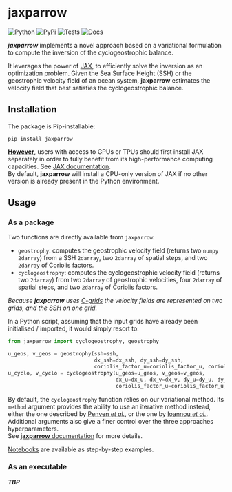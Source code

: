 # jaxparrow

![Python](https://img.shields.io/badge/dynamic/yaml?url=https://raw.githubusercontent.com/meom-group/jaxparrow/master/.github/workflows/python-package.yml&label=Python&query=$.jobs.build.strategy.matrix["python-version"])
[![PyPi](https://img.shields.io/badge/dynamic/xml?url=https://pypi.org/rss/project/jaxparrow/releases.xml&label=PyPi&query=/rss/channel/item[1]/title)](https://pypi.org/project/jaxparrow/)
![Tests](https://github.com/meom-group/jaxparrow/actions/workflows/python-package.yml/badge.svg)
[![Docs](https://github.com/meom-group/jaxparrow/actions/workflows/python-documentation.yml/badge.svg)](https://meom-group.github.io/jaxparrow/)

***jaxparrow*** implements a novel approach based on a variational formulation to compute the inversion of the cyclogeostrophic balance.

It leverages the power of [JAX](https://jax.readthedocs.io/en/latest/), to efficiently solve the inversion as an optimization problem. 
Given the Sea Surface Height (SSH) or the geostrophic velocity field of an ocean system, **jaxparrow** estimates the velocity field that best satisfies the cyclogeostrophic balance.

## Installation

The package is Pip-installable:
```shell
pip install jaxparrow
```

**<ins>However</ins>**, users with access to GPUs or TPUs should first install JAX separately in order to fully benefit from its high-performance computing capacities. 
See [JAX documentation](https://jax.readthedocs.io/en/latest/installation.html). \
By default, **jaxparrow** will install a CPU-only version of JAX if no other version is already present in the Python environment.

## Usage

### As a package

Two functions are directly available from `jaxparrow`:

- `geostrophy`: computes the geostrophic velocity field (returns two `numpy 2darray`) from a SSH `2darray`, two `2darray` of spatial steps, and two `2darray` of Coriolis factors.
- `cyclogeostrophy`: computes the cyclogeostrophic velocity field (returns two `2darray`) from two `2darray` of geostrophic velocities, four `2darray` of spatial steps, and two `2darray` of Coriolis factors.

*Because **jaxparrow** uses [C-grids](https://xgcm.readthedocs.io/en/latest/grids.html) the velocity fields are represented on two grids, and the SSH on one grid.*

In a Python script, assuming that the input grids have already been initialised / imported, it would simply resort to:

```python
from jaxparrow import cyclogeostrophy, geostrophy

u_geos, v_geos = geostrophy(ssh=ssh,    
                            dx_ssh=dx_ssh, dy_ssh=dy_ssh,
                            coriolis_factor_u=coriolis_factor_u, coriolis_factor_v=coriolis_factor_v)
u_cyclo, v_cyclo = cyclogeostrophy(u_geos=u_geos, v_geos=v_geos,
                                   dx_u=dx_u, dx_v=dx_v, dy_u=dy_u, dy_v=dy_v,
                                   coriolis_factor_u=coriolis_factor_u, coriolis_factor_v=coriolis_factor_v)
```

By default, the `cyclogeostrophy` function relies on our variational method.
Its `method` argument provides the ability to use an iterative method instead, either the one described by [Penven *et al.*](https://doi.org/10.1016/j.dsr2.2013.10.015), or the one by [Ioannou *et al.*](https://doi.org/10.1029/2019JC015031).
Additional arguments also give a finer control over the three approaches hyperparameters. \
See [**jaxparrow** documentation](https://meom-group.github.io/jaxparrow/) for more details.

[Notebooks](notebooks/README.md) are available as step-by-step examples.

### As an executable

***TBP***
